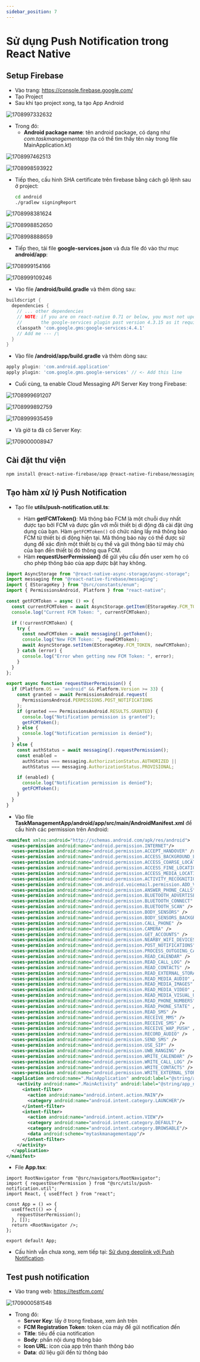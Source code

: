 ```yaml
---
sidebar_position: 7
---
```


# Sử dụng Push Notification trong React Native

## Setup Firebase

- Vào trang: https://console.firebase.google.com/
- Tạo Project
- Sau khi tạo project xong, ta tạo App Android

![1708997332632](image/push-notification/1708997332632.png)

- Trong đó:
  - **Android package name**: tên android package, có dạng như _com.taskmanagementapp_ (ta có thể tìm thấy tên này trong file MainApplication.kt)

![1708997462513](image/push-notification/1708997462513.png)

![1708998593922](image/push-notification/1708998593922.png)

- Tiếp theo, cấu hình SHA certificate trên firebase bằng cách gõ lệnh sau ở project:
  ```bash
  cd android
  ./gradlew signingReport
  ```

![1708998381624](image/push-notification/1708998381624.png)

![1708998852650](image/push-notification/1708998852650.png)

![1708998888659](image/push-notification/1708998888659.png)

- Tiếp theo, tải file **google-services.json** và đưa file đó vào thư mục **android/app**:

![1708999154166](image/push-notification/1708999154166.png)

![1708999109246](image/push-notification/1708999109246.png)

- Vào file **/android/build.gradle** và thêm dòng sau:

```gradle
buildscript {
  dependencies {
    // ... other dependencies
    // NOTE: if you are on react-native 0.71 or below, you must not update
    //       the google-services plugin past version 4.3.15 as it requires gradle >= 7.3.0
    classpath 'com.google.gms:google-services:4.4.1'
    // Add me --- /\
  }
}
```

- Vào file **/android/app/build.gradle** và thêm dòng sau:

```gradle
apply plugin: 'com.android.application'
apply plugin: 'com.google.gms.google-services' // <- Add this line
```

- Cuối cùng, ta enable Cloud Messaging API Server Key trong Firebase:

![1708999691207](image/push-notification/1708999691207.png)

![1708999892759](image/push-notification/1708999892759.png)

![1708999935459](image/push-notification/1708999935459.png)

- Và giờ ta đã có Server Key:

![1709000008947](image/push-notification/1709000008947.png)

## Cài đặt thư viện

```bash
npm install @react-native-firebase/app @react-native-firebase/messaging
```

## Tạo hàm xử lý Push Notification

- Tạo file **utils/push-notification.util.ts**:

  - Hàm **getFCMToken()**: Mã thông báo FCM là một chuỗi duy nhất được tạo bởi FCM và được gắn với mỗi thiết bị di động đã cài đặt ứng dụng của bạn. Hàm `getFCMToken()` có chức năng lấy mã thông báo FCM từ thiết bị di động hiện tại. Mã thông báo này có thể được sử dụng để xác định một thiết bị cụ thể và gửi thông báo từ máy chủ của bạn đến thiết bị đó thông qua FCM.
  - Hàm **requestUserPermission()** để gửi yêu cầu đến user xem họ có cho phép thông báo của app được bật hay không.

```ts
import AsyncStorage from "@react-native-async-storage/async-storage";
import messaging from "@react-native-firebase/messaging";
import { EStorageKey } from "@src/constants/enum";
import { PermissionsAndroid, Platform } from "react-native";

const getFCMToken = async () => {
  const currentFCMToken = await AsyncStorage.getItem(EStorageKey.FCM_TOKEN);
  console.log("Current FCM Token: ", currentFCMToken);

  if (!currentFCMToken) {
    try {
      const newFCMToken = await messaging().getToken();
      console.log("New FCM Token: ", newFCMToken);
      await AsyncStorage.setItem(EStorageKey.FCM_TOKEN, newFCMToken);
    } catch (error) {
      console.log("Error when getting new FCM Token: ", error);
    }
  }
};

export async function requestUserPermission() {
  if (Platform.OS == "android" && Platform.Version >= 33) {
    const granted = await PermissionsAndroid.request(
      PermissionsAndroid.PERMISSIONS.POST_NOTIFICATIONS
    );
    if (granted === PermissionsAndroid.RESULTS.GRANTED) {
      console.log("Notification permission is granted");
      getFCMToken();
    } else {
      console.log("Notification permission is denied");
    }
  } else {
    const authStatus = await messaging().requestPermission();
    const enabled =
      authStatus === messaging.AuthorizationStatus.AUTHORIZED ||
      authStatus === messaging.AuthorizationStatus.PROVISIONAL;

    if (enabled) {
      console.log("Notification permission is denied");
      getFCMToken();
    }
  }
}
```

- Vào file **TaskManagementApp/android/app/src/main/AndroidManifest.xml** để cấu hình các permission trên Android:

```xml
<manifest xmlns:android="http://schemas.android.com/apk/res/android">
  <uses-permission android:name="android.permission.INTERNET"/>
  <uses-permission android:name="android.permission.ACCEPT_HANDOVER" />
  <uses-permission android:name="android.permission.ACCESS_BACKGROUND_LOCATION" />
  <uses-permission android:name="android.permission.ACCESS_COARSE_LOCATION" />
  <uses-permission android:name="android.permission.ACCESS_FINE_LOCATION" />
  <uses-permission android:name="android.permission.ACCESS_MEDIA_LOCATION" />
  <uses-permission android:name="android.permission.ACTIVITY_RECOGNITION" />
  <uses-permission android:name="com.android.voicemail.permission.ADD_VOICEMAIL" />
  <uses-permission android:name="android.permission.ANSWER_PHONE_CALLS" />
  <uses-permission android:name="android.permission.BLUETOOTH_ADVERTISE" />
  <uses-permission android:name="android.permission.BLUETOOTH_CONNECT" />
  <uses-permission android:name="android.permission.BLUETOOTH_SCAN" />
  <uses-permission android:name="android.permission.BODY_SENSORS" />
  <uses-permission android:name="android.permission.BODY_SENSORS_BACKGROUND" />
  <uses-permission android:name="android.permission.CALL_PHONE" />
  <uses-permission android:name="android.permission.CAMERA" />
  <uses-permission android:name="android.permission.GET_ACCOUNTS" />
  <uses-permission android:name="android.permission.NEARBY_WIFI_DEVICES" />
  <uses-permission android:name="android.permission.POST_NOTIFICATIONS" />
  <uses-permission android:name="android.permission.PROCESS_OUTGOING_CALLS" />
  <uses-permission android:name="android.permission.READ_CALENDAR" />
  <uses-permission android:name="android.permission.READ_CALL_LOG" />
  <uses-permission android:name="android.permission.READ_CONTACTS" />
  <uses-permission android:name="android.permission.READ_EXTERNAL_STORAGE" />
  <uses-permission android:name="android.permission.READ_MEDIA_AUDIO" />
  <uses-permission android:name="android.permission.READ_MEDIA_IMAGES" />
  <uses-permission android:name="android.permission.READ_MEDIA_VIDEO" />
  <uses-permission android:name="android.permission.READ_MEDIA_VISUAL_USER_SELECTED" />
  <uses-permission android:name="android.permission.READ_PHONE_NUMBERS" />
  <uses-permission android:name="android.permission.READ_PHONE_STATE" />
  <uses-permission android:name="android.permission.READ_SMS" />
  <uses-permission android:name="android.permission.RECEIVE_MMS" />
  <uses-permission android:name="android.permission.RECEIVE_SMS" />
  <uses-permission android:name="android.permission.RECEIVE_WAP_PUSH" />
  <uses-permission android:name="android.permission.RECORD_AUDIO" />
  <uses-permission android:name="android.permission.SEND_SMS" />
  <uses-permission android:name="android.permission.USE_SIP" />
  <uses-permission android:name="android.permission.UWB_RANGING" />
  <uses-permission android:name="android.permission.WRITE_CALENDAR" />
  <uses-permission android:name="android.permission.WRITE_CALL_LOG" />
  <uses-permission android:name="android.permission.WRITE_CONTACTS" />
  <uses-permission android:name="android.permission.WRITE_EXTERNAL_STORAGE" />
  <application android:name=".MainApplication" android:label="@string/app_name" android:icon="@mipmap/ic_launcher" android:roundIcon="@mipmap/ic_launcher_round" android:allowBackup="false" android:theme="@style/AppTheme">
    <activity android:name=".MainActivity" android:label="@string/app_name" android:configChanges="keyboard|keyboardHidden|orientation|screenLayout|screenSize|smallestScreenSize|uiMode" android:launchMode="singleTask" android:windowSoftInputMode="adjustResize" android:exported="true">
      <intent-filter>
        <action android:name="android.intent.action.MAIN"/>
        <category android:name="android.intent.category.LAUNCHER"/>
      </intent-filter>
      <intent-filter>
        <action android:name="android.intent.action.VIEW"/>
        <category android:name="android.intent.category.DEFAULT"/>
        <category android:name="android.intent.category.BROWSABLE"/>
        <data android:scheme="mytaskmanagementapp"/>
      </intent-filter>
    </activity>
  </application>
</manifest>
```

- File **App.tsx**:

```tsx
import RootNavigator from "@src/navigators/RootNavigator";
import { requestUserPermission } from "@src/utils/push-notification.util";
import React, { useEffect } from "react";

const App = () => {
  useEffect(() => {
    requestUserPermission();
  }, []);
  return <RootNavigator />;
};

export default App;
```

- Cấu hình vẫn chưa xong, xem tiếp tại: [Sử dụng deeplink với Push Notification](./deeplink#sử-dụng-deeplink-trong-push-notification).

## Test push notification

- Vào trang web: https://testfcm.com/

![1709000581548](image/push-notification/1709000581548.png)

- Trong đó:
  - **Server Key**: lấy ở trong firebase, xem ảnh trên
  - **FCM Registration Token**: token của máy để gửi notification đến
  - **Title**: tiêu đề của notification
  - **Body**: phần nội dung thông báo
  - **Icon URL**: icon của app trên thanh thông báo
  - **Data**: dữ liệu gửi đến từ thông báo
